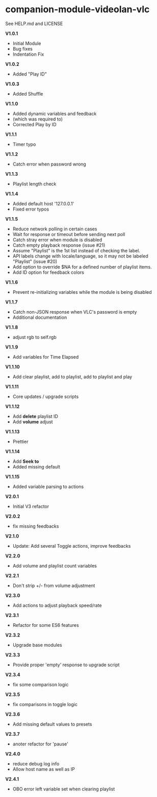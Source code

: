 # companion-module-videolan-vlc
See HELP.md and LICENSE

**V1.0.1**
* Initial Module
* Bug fixes
* Indentation Fix

**V1.0.2**
* Added "Play ID"

**V1.0.3**
* Added Shuffle

**V1.1.0**
* Added dynamic variables and feedback
* (which was required to)
* Corrected Play by ID

**V1.1.1**
* Timer typo

**V1.1.2**
* Catch error when password wrong

**V1.1.3**
* Playlist length check

**V1.1.4**
* Added default host '127.0.0.1'
* Fixed error typos

**V1.1.5**
* Reduce network polling in certain cases
* Wait for response or timeout before sending next poll
* Catch stray error when module is disabled
* Catch empty playback response (issue #21)
* Assume "Playlist" is the 1st list instead of checking the label.
* API labels change with locale/language, so it may not be labeled "Playlist" (issue #20)
* Add option to override $NA for a defined number of playlist items.
* Add ID option for feedback colors

**V1.1.6**
* Prevent re-initializing variables while the module is being disabled

**V1.1.7**
* Catch non-JSON response when VLC's password is empty
* Additional documentation

**V1.1.8**
* adjust rgb to self.rgb

**V1.1.9**
* Add variables for Time Elapsed

**V1.1.10**
* Add clear playlist, add to playlist, add to playlist and play

**V1.1.11**
* Core updates / upgrade scripts

**V1.1.12**
* Add **delete** playlist ID
* Add **volume** adjust

**V1.1.13**
* Prettier

**V1.1.14**
* Add **Seek to**
* Added missing default

**V1.1.15**
* Added variable parsing to actions

**V2.0.1**
* Initial V3 refactor

**V2.0.2**
* fix missing feedbacks

**V2.1.0**
* Update: Add several Toggle actions, improve feedbacks

**V2.2.0**
* Add volume and playlist count variables

**V2.2.1**
* Don't strip +/- from volume adjustment

**V2.3.0**
* Add actions to adjust playback speed/rate

**V2.3.1**
* Refactor for some ES6 features

**V2.3.2**
* Upgrade base modules

**V2.3.3**
* Provide proper 'empty' response to upgrade script

**V2.3.4**
* fix some comparison logic

**V2.3.5**
* fix comparisons in toggle logic

**V2.3.6**
* Add missing default values to presets

**V2.3.7**
* anoter refactor for 'pause'

**V2.4.0**
* reduce debug log info
* Allow host name as well as IP

**V2.4.1**
* OBO error left variable set when clearing playlist

